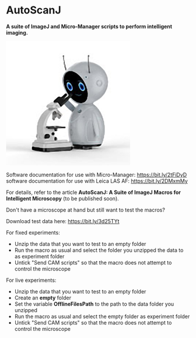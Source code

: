 # AutoScanJ
**A suite of ImageJ and Micro-Manager scripts to perform intelligent imaging.**

![](Robot.jpg)

Software documentation for use with Micro-Manager: https://bit.ly/2tFiDyD<br/>
software documentation for use with Leica LAS AF:  https://bit.ly/2DMxmMy<br/>

For details, refer to the article **AutoScanJ: A Suite of ImageJ Macros for Intelligent Microscopy** (to be published soon).

Don't have a microscope at hand but still want to test the macros?

Download test data here: https://bit.ly/3d25TYt

For fixed experiments:
- Unzip the data that you want to test to an empty folder
- Run the macro as usual and select the folder you unzipped the data to as experiment folder
- Untick "Send CAM scripts" so that the macro does not attempt to control the microscope

For live experiments:
- Unzip the data that you want to test to an empty folder
- Create an **empty** folder
- Set the variable **OfflineFilesPath** to the path to the data folder you unzipped
- Run the macro as usual and select the empty folder as experiment folder
- Untick "Send CAM scripts" so that the macro does not attempt to control the microscope
